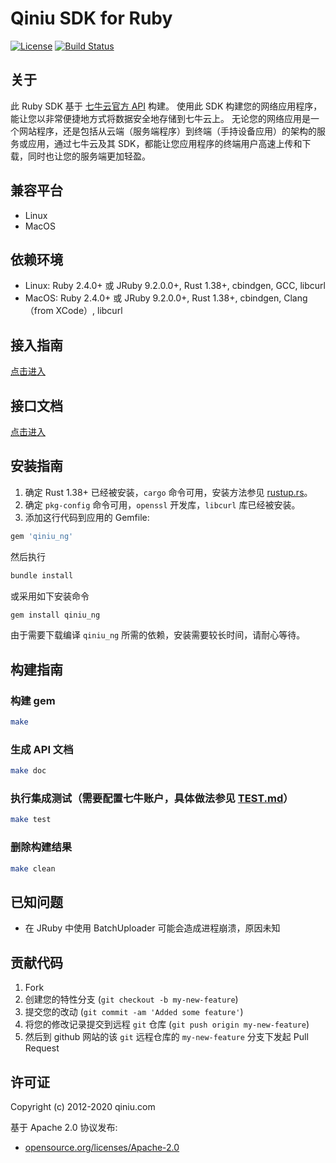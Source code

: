 # Qiniu SDK for Ruby

[![License](https://img.shields.io/badge/license-Apache%202-blue)](https://github.com/bachue/rust-sdk/blob/master/LICENSE)
[![Build Status](https://api.travis-ci.com/bachue/rust-sdk.svg?branch=master)](https://travis-ci.org/bachue/rust-sdk)

## 关于

此 Ruby SDK 基于 [七牛云官方 API](http://developer.qiniu.com/) 构建。
使用此 SDK 构建您的网络应用程序，能让您以非常便捷地方式将数据安全地存储到七牛云上。
无论您的网络应用是一个网站程序，还是包括从云端（服务端程序）到终端（手持设备应用）的架构的服务或应用，通过七牛云及其 SDK，都能让您应用程序的终端用户高速上传和下载，同时也让您的服务端更加轻盈。

## 兼容平台

- Linux
- MacOS

## 依赖环境

- Linux: Ruby 2.4.0+ 或 JRuby 9.2.0.0+, Rust 1.38+, cbindgen, GCC, libcurl
- MacOS: Ruby 2.4.0+ 或 JRuby 9.2.0.0+, Rust 1.38+, cbindgen, Clang（from XCode）, libcurl

## 接入指南

[点击进入](https://github.com/bachue/rust-sdk/blob/master/USAGE.md)

## 接口文档

[点击进入](https://bachue.github.io/rust-sdk/doc/qiniu_ng_ruby/)

## 安装指南

1. 确定 Rust 1.38+ 已经被安装，`cargo` 命令可用，安装方法参见 [rustup.rs](https://rustup.rs/)。
2. 确定 `pkg-config` 命令可用，`openssl` 开发库，`libcurl` 库已经被安装。
3. 添加这行代码到应用的 Gemfile:

```ruby
gem 'qiniu_ng'
```

然后执行

```bash
bundle install
```

或采用如下安装命令

```bash
gem install qiniu_ng
```

由于需要下载编译 `qiniu_ng` 所需的依赖，安装需要较长时间，请耐心等待。

## 构建指南

### 构建 gem

```bash
make
```

### 生成 API 文档

```bash
make doc
```

### 执行集成测试（需要配置七牛账户，具体做法参见 [TEST.md](https://github.com/bachue/rust-sdk/blob/master/TEST.md)）

```bash
make test
```

### 删除构建结果

```bash
make clean
```

## 已知问题

- 在 JRuby 中使用 BatchUploader 可能会造成进程崩溃，原因未知

## 贡献代码

1. Fork
2. 创建您的特性分支 (`git checkout -b my-new-feature`)
3. 提交您的改动 (`git commit -am 'Added some feature'`)
4. 将您的修改记录提交到远程 `git` 仓库 (`git push origin my-new-feature`)
5. 然后到 github 网站的该 `git` 远程仓库的 `my-new-feature` 分支下发起 Pull Request

## 许可证

Copyright (c) 2012-2020 qiniu.com

基于 Apache 2.0 协议发布:

* [opensource.org/licenses/Apache-2.0](https://opensource.org/licenses/Apache-2.0)
